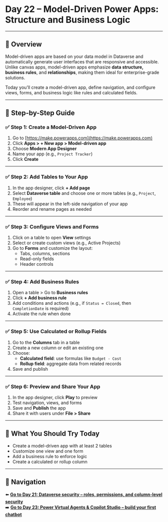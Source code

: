 
# Day 22 – Model-Driven Power Apps: Structure and Business Logic

---

## 📝 Overview

Model-driven apps are based on your data model in Dataverse and automatically generate user interfaces that are responsive and accessible. Unlike canvas apps, model-driven apps emphasize **data structure, business rules**, and **relationships**, making them ideal for enterprise-grade solutions.

Today you’ll create a model-driven app, define navigation, and configure views, forms, and business logic like rules and calculated fields.

---

## 🧭 Step-by-Step Guide

### ✅ Step 1: Create a Model-Driven App

1. Go to [https://make.powerapps.com](https://make.powerapps.com)
2. Click **Apps > + New app > Model-driven app**
3. Choose **Modern App Designer**
4. Name your app (e.g., `Project Tracker`)
5. Click **Create**

---

### ✅ Step 2: Add Tables to Your App

1. In the app designer, click **+ Add page**
2. Select **Dataverse table** and choose one or more tables (e.g., `Project`, `Employee`)
3. These will appear in the left-side navigation of your app
4. Reorder and rename pages as needed

---

### ✅ Step 3: Configure Views and Forms

1. Click on a table to open **View** settings
2. Select or create custom views (e.g., Active Projects)
3. Go to **Forms** and customize the layout:
   - Tabs, columns, sections
   - Read-only fields
   - Header controls

---

### ✅ Step 4: Add Business Rules

1. Open a table > Go to **Business rules**
2. Click **+ Add business rule**
3. Add conditions and actions (e.g., if `Status = Closed`, then `CompletionDate` is required)
4. Activate the rule when done

---

### ✅ Step 5: Use Calculated or Rollup Fields

1. Go to the **Columns** tab in a table
2. Create a new column or edit an existing one
3. Choose:
   - **Calculated field**: use formulas like `Budget - Cost`
   - **Rollup field**: aggregate data from related records
4. Save and publish

---

### ✅ Step 6: Preview and Share Your App

1. In the app designer, click **Play** to preview
2. Test navigation, views, and forms
3. Save and **Publish** the app
4. Share it with users under **File > Share**

---

## 🔎 What You Should Try Today

- Create a model-driven app with at least 2 tables
- Customize one view and one form
- Add a business rule to enforce logic
- Create a calculated or rollup column

---

## 🔁 Navigation

⬅️ [**Go to Day 21: Dataverse security – roles, permissions, and column-level security**](/PowerPlatform/Power%20Platform%2030%20days/Day21.md)  
➡️ [**Go to Day 23: Power Virtual Agents & Copilot Studio – build your first chatbot**](/PowerPlatform/Power%20Platform%2030%20days/Day23.md)
